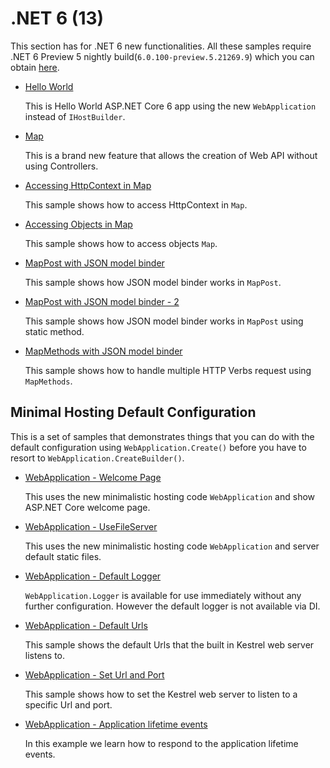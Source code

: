 # .NET 6 (13)

This section has for .NET 6 new functionalities. All these samples require .NET 6 Preview 5 nightly build(`6.0.100-preview.5.21269.9`) which you can obtain [here](https://github.com/dotnet/installer).

* [Hello World](hello-world)
  
  This is Hello World ASP.NET Core 6 app using the new `WebApplication` instead of `IHostBuilder`.

* [Map](map)

  This is a brand new feature that allows the creation of Web API without using Controllers.
  
* [Accessing HttpContext in Map](map-2)

  This sample shows how to access HttpContext in `Map`.

* [Accessing Objects in Map](map-3)

  This sample shows how to access objects `Map`.

* [MapPost with JSON model binder](map-post)

  This sample shows how JSON model binder works in `MapPost`.

* [MapPost with JSON model binder - 2](map-post-2)

  This sample shows how JSON model binder works in `MapPost` using static method.

* [MapMethods with JSON model binder](map-methods)

  This sample shows how to handle multiple HTTP Verbs request using `MapMethods`.

## Minimal Hosting Default Configuration
  This is a set of samples that demonstrates things that you can do with the default configuration using `WebApplication.Create()` before you have to resort to `WebApplication.CreateBuilder()`. 

  * [WebApplication - Welcome Page](web-application)

    This uses the new minimalistic hosting code `WebApplication` and show ASP.NET Core welcome page.

  * [WebApplication - UseFileServer](web-application-2)

    This uses the new minimalistic hosting code `WebApplication` and server default static files.

  * [WebApplication - Default Logger](web-application-3)

    `WebApplication.Logger` is available for use immediately without any further configuration. However the default logger is not available via DI.

  * [WebApplication - Default Urls](web-application-4)

    This sample shows the default Urls that the built in Kestrel web server listens to.
    
  * [WebApplication - Set Url and Port](web-application-5)

    This sample shows how to set the Kestrel web server to listen to a specific Url and port.

  * [WebApplication - Application lifetime events](web-application-6)

    In this example we learn how to respond to the application lifetime events.